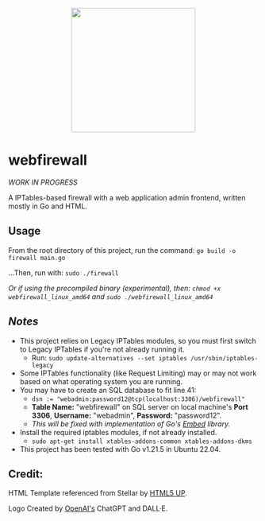 <p align="center">
  <img src="https://github.com/colto1000/webfirewall/assets/33501061/75eae7b5-5db9-4ac3-afa9-01ac9fb88fce" width="250" height="250">
</p>

# webfirewall

_WORK IN PROGRESS_

A IPTables-based firewall with a web application admin frontend, written mostly in Go and HTML.

## Usage
From the root directory of this project, run the command: `go build -o firewall main.go`

...Then, run with: `sudo ./firewall`

_Or if using the precompiled binary _(experimental)_, then: `chmod +x webfirewall_linux_amd64` and `sudo ./webfirewall_linux_amd64`_

## _**Notes**_

- This project relies on Legacy IPTables modules, so you must first switch to Legacy IPTables if you're not already running it.
  - Run: `sudo update-alternatives --set iptables /usr/sbin/iptables-legacy`
- Some IPTables functionality (like Request Limiting) may or may not work based on what operating system you are running.
- You may have to create an SQL database to fit line 41:
  - `dsn := "webadmin:password12@tcp(localhost:3306)/webfirewall"`
  - **Table Name:** "webfirewall" on SQL server on local machine's **Port 3306**, **Username:** "webadmin", **Password:** "password12".
  - _This will be fixed with implementation of Go's [Embed](https://pkg.go.dev/embed) library._
- Install the required iptables modules, if not already installed. 
  - `sudo apt-get install xtables-addons-common xtables-addons-dkms`
- This project has been tested with Go v1.21.5 in Ubuntu 22.04.

## Credit:

HTML Template referenced from Stellar by [HTML5 UP](html5up.net).

Logo Created by [OpenAI's](https://openai.com/) ChatGPT and DALL·E.
